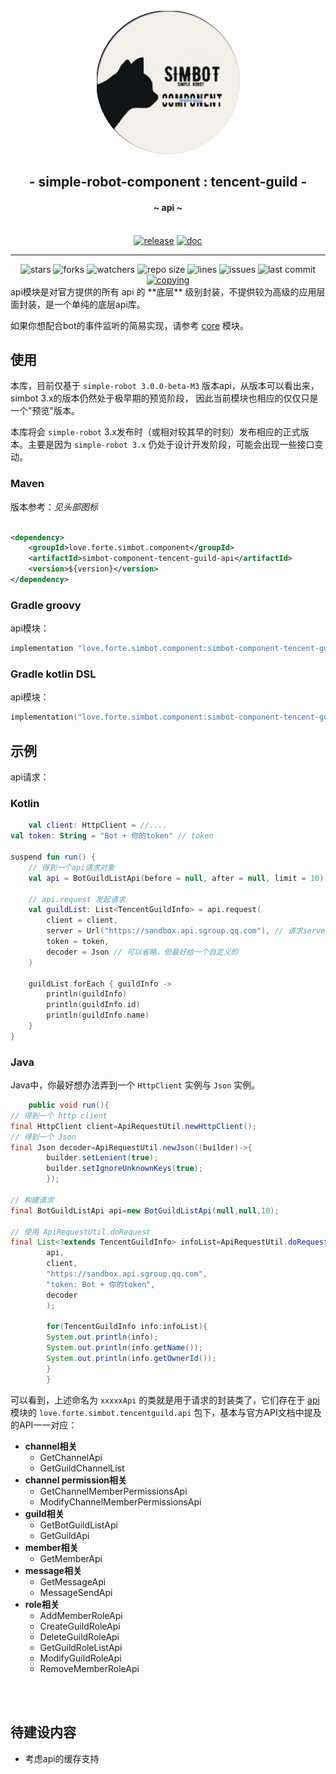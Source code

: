 <div align="center">
    <img src="../.simbot/logo.png" alt="logo" style="width:230px; height:230px; border-radius:50%; " />
    <h2>
        - simple-robot-component : tencent-guild -
    </h2>
    <h4>
        ~ api ~
    </h4>
    <br />
<a href="https://repo1.maven.org/maven2/love/forte/simbot/component/simbot-component-tencent-guild-api" target="_blank">
  <img alt="release" src="https://img.shields.io/maven-central/v/love.forte.simbot.component/simbot-component-tencent-guild-api" /></a>
<a href="https://www.yuque.com/simpler-robot/simpler-robot-doc" target="_blank">
  <img alt="doc" src="https://img.shields.io/badge/doc-yuque-brightgreen" /></a>
<hr />
   <img alt="stars" src="https://img.shields.io/github/stars/simple-robot/simbot-component-tencent-guild" />
   <img alt="forks" src="https://img.shields.io/github/forks/simple-robot/simbot-component-tencent-guild" />
   <img alt="watchers" src="https://img.shields.io/github/watchers/simple-robot/simbot-component-tencent-guild" />
   <img alt="repo size" src="https://img.shields.io/github/repo-size/simple-robot/simbot-component-tencent-guild" />
   <img alt="lines" src="https://img.shields.io/tokei/lines/github/simple-robot/simbot-component-tencent-guild" />
   <img alt="issues" src="https://img.shields.io/github/issues-closed/simple-robot/simbot-component-tencent-guild?color=green" />
   <img alt="last commit" src="https://img.shields.io/github/last-commit/simple-robot/simbot-component-tencent-guild" />
   <a href="../COPYING"><img alt="copying" src="https://img.shields.io/github/license/simple-robot/simbot-component-tencent-guild" /></a>

</div>
api模块是对官方提供的所有 api 的 **底层** 级别封装，不提供较为高级的应用层面封装，是一个单纯的底层api库。

如果你想配合bot的事件监听的简易实现，请参考 [core](../core) 模块。

## 使用

本库，目前仅基于 `simple-robot 3.0.0-beta-M3` 版本api，从版本可以看出来，simbot 3.x的版本仍然处于极早期的预览阶段， 因此当前模块也相应的仅仅只是一个"预览"版本。

本库将会 `simple-robot` 3.x发布时（或相对较其早的时刻）发布相应的正式版本。主要是因为 `simple-robot 3.x` 仍处于设计开发阶段，可能会出现一些接口变动。

### Maven

版本参考：*见头部图标*

```xml

<dependency>
    <groupId>love.forte.simbot.component</groupId>
    <artifactId>simbot-component-tencent-guild-api</artifactId>
    <version>${version}</version>
</dependency>
```

### Gradle groovy

api模块：

```groovy
implementation "love.forte.simbot.component:simbot-component-tencent-guild-api:$version"
```

### Gradle kotlin DSL

api模块：

```kotlin
implementation("love.forte.simbot.component:simbot-component-tencent-guild-api:$version")
```

## 示例

api请求：

### Kotlin

```kotlin
    val client: HttpClient = //....
val token: String = "Bot + 你的token" // token    

suspend fun run() {
    // 得到一个api请求对象
    val api = BotGuildListApi(before = null, after = null, limit = 10)

    // api.request 发起请求
    val guildList: List<TencentGuildInfo> = api.request(
        client = client,
        server = Url("https://sandbox.api.sgroup.qq.com"), // 请求server地址. 你可以通过 TencentGuildApi.URL 得到一个官方地址的默认值。
        token = token,
        decoder = Json // 可以省略，但最好给一个自定义的
    )

    guildList.forEach { guildInfo ->
        println(guildInfo)
        println(guildInfo.id)
        println(guildInfo.name)
    }
}
```

### Java

Java中，你最好想办法弄到一个 `HttpClient` 实例与 `Json` 实例。

```java
    public void run(){
// 得到一个 http client
final HttpClient client=ApiRequestUtil.newHttpClient();
// 得到一个 Json
final Json decoder=ApiRequestUtil.newJson((builder)->{
        builder.setLenient(true);
        builder.setIgnoreUnknownKeys(true);
        });

// 构建请求
final BotGuildListApi api=new BotGuildListApi(null,null,10);

// 使用 ApiRequestUtil.doRequest
final List<?extends TencentGuildInfo> infoList=ApiRequestUtil.doRequest(
        api,
        client,
        "https://sandbox.api.sgroup.qq.com",
        "token: Bot + 你的token",
        decoder
        );

        for(TencentGuildInfo info:infoList){
        System.out.println(info);
        System.out.println(info.getName());
        System.out.println(info.getOwnerId());
        }
        }
```

可以看到，上述命名为 `xxxxxApi` 的类就是用于请求的封装类了，它们存在于 [api](.) 模块的 `love.forte.simbot.tencentguild.api` 包下，基本与官方API文档中提及的API一一对应：

- **channel相关**
    - GetChannelApi
    - GetGuildChannelList
- **channel permission相关**
    - GetChannelMemberPermissionsApi
    - ModifyChannelMemberPermissionsApi
- **guild相关**
    - GetBotGuildListApi
    - GetGuildApi
- **member相关**
    - GetMemberApi
- **message相关**
    - GetMessageApi
    - MessageSendApi
- **role相关**
    - AddMemberRoleApi
    - CreateGuildRoleApi
    - DeleteGuildRoleApi
    - GetGuildRoleListApi
    - ModifyGuildRoleApi
    - RemoveMemberRoleApi

<br>
<br>

## 待建设内容

- 考虑api的缓存支持
